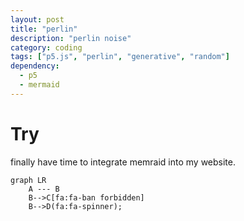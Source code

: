 ```yaml
---
layout: post
title: "perlin"
description: "perlin noise"
category: coding
tags: ["p5.js", "perlin", "generative", "random"]
dependency:
  - p5
  - mermaid
---
```

# Try
finally have time to integrate memraid into my website. 

<div class="p5-sketch" id="perlin-canvas">
    <script type="text/javascript" src="/assets/js/p5/perlin.js"></script>
</div>

<!-- <div class="mermaid"> -->
```mermaid
graph LR
    A --- B
    B-->C[fa:fa-ban forbidden]
    B-->D(fa:fa-spinner);
```
<!-- </div> -->